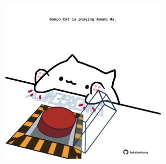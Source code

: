 <!-- built at 17/10/2022, 01:29:54 UTC -->
<p align="center">
  <img width="500" height="500" src="./ReadmeImage.svg">
</p>
